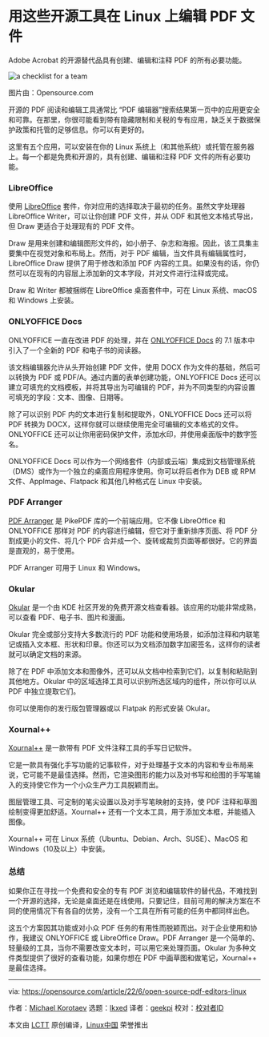  [#]: subject: "Edit PDFs on Linux with these open source tools"
[#]: via: "https://opensource.com/article/22/6/open-source-pdf-editors-linux"
[#]: author: "Michael Korotaev https://opensource.com/users/michaelk"
[#]: collector: "lkxed"
[#]: translator: "geekpi"
[#]: reviewer: " "
[#]: publisher: " "
[#]: url: " "

用这些开源工具在 Linux 上编辑 PDF 文件
======
Adobe Acrobat 的开源替代品具有创建、编辑和注释 PDF 的所有必要功能。

![a checklist for a team][1]

图片由：Opensource.com

开源的 PDF 阅读和编辑工具通常比 “PDF 编辑器”搜索结果第一页中的应用更安全和可靠。在那里，你很可能看到带有隐藏限制和关税的专有应用，缺乏关于数据保护政策和托管的足够信息。你可以有更好的。

这里有五个应用，可以安装在你的 Linux 系统上（和其他系统）或托管在服务器上。每一个都是免费和开源的，具有创建、编辑和注释 PDF 文件的所有必要功能。

### LibreOffice

使用 [LibreOffice][2] 套件，你对应用的选择取决于最初的任务。虽然文字处理器 LibreOffice Writer，可以让你创建 PDF 文件，并从 ODF 和其他文本格式导出，但 Draw 更适合于处理现有的 PDF 文件。

Draw 是用来创建和编辑图形文件的，如小册子、杂志和海报。因此，该工具集主要集中在视觉对象和布局上。然而，对于 PDF 编辑，当文件具有编辑属性时，LibreOffice Draw 提供了用于修改和添加 PDF 内容的工具。如果没有的话，你仍然可以在现有的内容层上添加新的文本字段，并对文件进行注释或完成。

Draw 和 Writer 都被捆绑在 LibreOffice 桌面套件中，可在 Linux 系统、macOS 和 Windows 上安装。

### ONLYOFFICE Docs

ONLYOFFICE 一直在改进 PDF 的处理，并在 [ONLYOFFICE Docs][3] 的 7.1 版本中引入了一个全新的 PDF 和电子书的阅读器。

该文档编辑器允许从头开始创建 PDF 文件，使用 DOCX 作为文件的基础，然后可以转换为 PDF 或 PDF/A。通过内置的表单创建功能，ONLYOFFICE Docs 还可以建立可填充的文档模板，并将其导出为可编辑的 PDF，并为不同类型的内容设置可填充的字段：文本、图像、日期等。

除了可以识别 PDF 内的文本进行复制和提取外，ONLYOFFICE Docs 还可以将 PDF 转换为 DOCX，这样你就可以继续使用完全可编辑的文本格式的文件。ONLYOFFICE 还可以让你用密码保护文件，添加水印，并使用桌面版中的数字签名。

ONLYOFFICE Docs 可以作为一个网络套件（内部或云端）集成到文档管理系统（DMS）或作为一个独立的桌面应用程序使用。你可以将后者作为 DEB 或 RPM 文件、AppImage、Flatpack 和其他几种格式在 Linux 中安装。

### PDF Arranger

[PDF Arranger][4] 是 PikePDF 库的一个前端应用。它不像 LibreOffice 和 ONLYOFFICE 那样对 PDF 的内容进行编辑，但它对于重新排序页面、将 PDF 分割成更小的文件、将几个 PDF 合并成一个、旋转或裁剪页面等都很好。它的界面是直观的，易于使用。

PDF Arranger 可用于 Linux 和 Windows。

### Okular

[Okular][5] 是一个由 KDE 社区开发的免费开源文档查看器。该应用的功能非常成熟，可以查看 PDF、电子书、图片和漫画。

Okular 完全或部分支持大多数流行的 PDF 功能和使用场景，如添加注释和内联笔记或插入文本框、形状和印章。你还可以为文档添加数字加密签名，这样你的读者就可以确定文档的来源。

除了在 PDF 中添加文本和图像外，还可以从文档中检索到它们，以复制和粘贴到其他地方。Okular 中的区域选择工具可以识别所选区域内的组件，所以你可以从 PDF 中独立提取它们。

你可以使用你的发行版包管理器或以 Flatpak 的形式安装 Okular。

### Xournal++

[Xournal++][6] 是一款带有 PDF 文件注释工具的手写日记软件。

它是一款具有强化手写功能的记事软件，对于处理基于文本的内容和专业布局来说，它可能不是最佳选择。然而，它渲染图形的能力以及对书写和绘图的手写笔输入的支持使它作为一个小众生产力工具脱颖而出。

图层管理工具、可定制的笔尖设置以及对手写笔映射的支持，使 PDF 注释和草图绘制变得更加舒适。Xournal++ 还有一个文本工具，用于添加文本框，并能插入图像。

Xournal++ 可在 Linux 系统（Ubuntu、Debian、Arch、SUSE）、MacOS 和 Windows（10及以上）中安装。

### 总结

如果你正在寻找一个免费和安全的专有 PDF 浏览和编辑软件的替代品，不难找到一个开源的选择，无论是桌面还是在线使用。只要记住，目前可用的解决方案在不同的使用情况下有各自的优势，没有一个工具在所有可能的任务中都同样出色。

这五个方案因其功能或对小众 PDF 任务的有用性而脱颖而出。对于企业使用和协作，我建议 ONLYOFFICE 或 LibreOffice Draw。PDF Arranger 是一个简单的、轻量级的工具，当你不需要改变文本时，可以用它来处理页面。Okular 为多种文件类型提供了很好的查看功能，如果你想在 PDF 中画草图和做笔记，Xournal++ 是最佳选择。

--------------------------------------------------------------------------------

via: https://opensource.com/article/22/6/open-source-pdf-editors-linux

作者：[Michael Korotaev][a]
选题：[lkxed][b]
译者：[geekpi](https://github.com/geekpi)
校对：[校对者ID](https://github.com/校对者ID)

本文由 [LCTT](https://github.com/LCTT/TranslateProject) 原创编译，[Linux中国](https://linux.cn/) 荣誉推出

[a]: https://opensource.com/users/michaelk
[b]: https://github.com/lkxed
[1]: https://opensource.com/sites/default/files/lead-images/checklist_hands_team_collaboration.png
[2]: https://opensource.com/article/21/9/libreoffice-tips
[3]: https://opensource.com/article/20/12/onlyoffice-docs
[4]: https://flathub.org/apps/details/com.github.jeromerobert.pdfarranger
[5]: https://opensource.com/article/22/4/linux-kde-eco-certification-okular
[6]: http://xournal.sourceforge.net/
